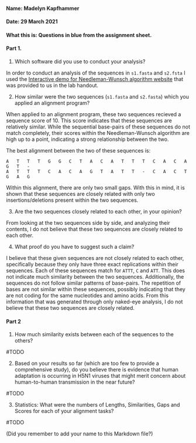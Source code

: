 #### Name: Madelyn Kapfhammer

#### Date: 29 March 2021

#### What this is: Questions in blue from the assignment sheet.

#### Part 1.

1. Which software did you use to conduct your analysis?

In order to conduct an analysis of the sequences in `s1.fasta` and `s2.fsta` I used the [Interactive demo for Needleman-Wunsch algorithm website](http://experiments.mostafa.io/public/needleman-wunsch/) that was provided to us in the lab handout.

2. How similar were the two sequences (`s1.fasta` and `s2.fasta`) which you applied an alignment program?

When applied to an alignment program, these two sequences recieved a sequence score of 10. This score indicates that these sequences are relatively similar. While the sequential base-pairs of these sequences do not match completely, their scores within the Needleman-Wunsch algorithm are high up to a point, indicating a strong relationship between the two.

The best alignment between the two of these sequences is:

```
A	T	T	T	G	G	C	T	A	C	A	T	T	T	C	A	C	A	G	T	-
A	T	T	T	C	A	C	A	G	T	A	T	T	-	C	A	C	T	G	A	G
```

Within this alignment, there are only two small gaps. With this in mind, it is shown that these sequences are closely related with only two insertions/deletions present within the two sequences.

3. Are the two sequences closely related to each other, in your opinion?

From looking at the two sequences side by side, and analyzing their contents, I do not believe that these two sequences are closely related to each other.

4. What proof do you have to suggest such a claim?

I believe that these given sequences are not closely related to each other, specifically because they only have three exact replications within their sequences. Each of these sequences match for `ATTT`, `C` and `ATT`. This does not indicate much similarity between the two sequences. Additionally, the sequences do not follow similar patterns of base-pairs. The repetition of bases are not similar within these sequences, possibly indicating that they are not coding for the same nucleotides and amino acids. From this information that was generated through only naked-eye analysis, I do not believe that these two sequences are closely related.

#### Part 2

1. How much similarity exists between each of the sequences to the others?

#TODO

2. Based on your results so far (which are too few to provide a comprehensive study), do you believe there is evidence that human adaptation is occurring in H5N1 viruses that might merit concern about human-to-human transmission in the near future?

#TODO

3. Statistics: What were the numbers of Lengths, Similarities, Gaps and Scores for each of your alignment tasks?

#TODO

(Did you remember to add your name to this Markdown file?)

